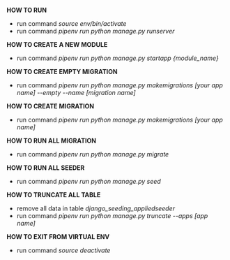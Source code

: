 **HOW TO RUN**
- run command *source env/bin/activate*
- run command *pipenv run python manage.py runserver*

**HOW TO CREATE A NEW MODULE**
- run command *pipenv run python manage.py startapp {module_name}*

**HOW TO CREATE EMPTY MIGRATION**
- run command *pipenv run python manage.py makemigrations [your app name] --empty --name [migration name]*

**HOW TO CREATE MIGRATION**
- run command *pipenv run python manage.py makemigrations [your app name]*

**HOW TO RUN ALL MIGRATION**
- run command *pipenv run python manage.py migrate*

**HOW TO RUN ALL SEEDER**
- run command *pipenv run python manage.py seed*

**HOW TO TRUNCATE ALL TABLE**
- remove all data in table *django_seeding_appliedseeder*
- run command *pipenv run python manage.py truncate --apps [app name]*

**HOW TO EXIT FROM VIRTUAL ENV**
- run command *source deactivate*
